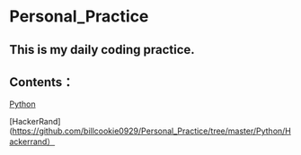# Personal_Practice

## This is my daily coding practice.

## Contents：
[Python](https://github.com/billcookie0929/Personal_Practice/tree/master/Python)


[HackerRand](https://github.com/billcookie0929/Personal_Practice/tree/master/Python/Hackerrand）